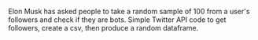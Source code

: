 Elon Musk has asked people to take a random sample of 100 from a user's followers and check if they are bots.
Simple Twitter API code to get followers, create a csv, then produce a random dataframe.
